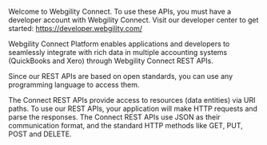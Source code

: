 Welcome to Webgility Connect. To use these APIs, you must have a developer account with Webgility Connect. Visit our developer center to get started: https://developer.webgility.com/

Webgility Connect Platform enables applications and developers to seamlessly integrate with rich data in multiple accounting systems (QuickBooks and Xero) through Webgility Connect REST APIs.

Since our REST APIs are based on open standards, you can use any programming language to access them.

The Connect REST APIs provide access to resources (data entities) via URI paths. To use our REST APIs, your application will make HTTP requests and parse the responses. The Connect REST APIs use JSON as their communication format, and the standard HTTP methods like GET, PUT, POST and DELETE.
